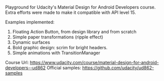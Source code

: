 Playground for Udacity's Material Design for Android Developers course. Extra efforts were made to make it compatible with API level 15.

Examples implemented:

1. Floating Action Button, from design library and from scratch
2. Simple paper transformations (ripple effect)
3. Dynamic surfaces
4. Bold graphic design: scrim for bright headers.
5. Simple animations with TransitionManager

Course Url: https://www.udacity.com/course/material-design-for-android-developers--ud862
Official samples: https://github.com/udacity/ud862-samples
